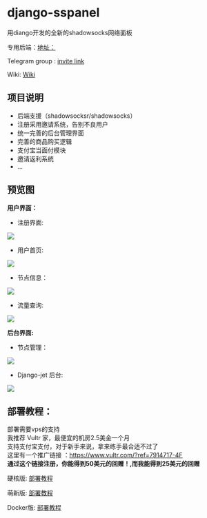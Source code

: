 # django-sspanel
用diango开发的全新的shadowsocks网络面板

专用后端：[地址：](https://github.com/Ehco1996/shadowsocksr)

Telegram group : [invite link](https://t.me/Ehcobreakwa11)

Wiki: [Wiki](https://github.com/Ehco1996/django-sspanel/wiki)


## 项目说明

* 后端支援（shadowsocksr/shadowsocks）
* 注册采用邀请系统，告别不良用户
* 统一完善的后台管理界面
* 完善的商品购买逻辑
* 支付宝当面付模块
* 邀请返利系统
* ...

## 预览图

**用户界面：**

* 注册界面:

![](https://user-images.githubusercontent.com/24697284/53059324-5dfaf000-34f1-11e9-9454-a828237b263d.png)

* 用户首页:

![](https://user-images.githubusercontent.com/24697284/53059228-12e0dd00-34f1-11e9-8b15-e832c182d010.png)


* 节点信息：

![](https://user-images.githubusercontent.com/24697284/53059231-13797380-34f1-11e9-8702-39c9063dd049.png)

* 流量查询:

![](https://user-images.githubusercontent.com/24697284/53059233-14120a00-34f1-11e9-94f3-b2ca2ab88882.png)


**后台界面:**

* 节点管理：

![](https://user-images.githubusercontent.com/24697284/53059234-14120a00-34f1-11e9-8937-ea56cf4077ed.png)


* Django-jet 后台:

![](https://user-images.githubusercontent.com/24697284/53059235-14120a00-34f1-11e9-81ea-69bbb2e445d2.png)


## 部署教程：

部署需要vps的支持  
我推荐 Vultr 家，最便宜的机房2.5美金一个月  
支持支付宝支付，对于新手来说，拿来练手最合适不过了  
这里有一个推广链接 ：https://www.vultr.com/?ref=7914717-4F  
**通过这个链接注册，你能得到50美元的回赠！,而我能得到25美元的回赠**

硬核版: [部署教程](https://github.com/Ehco1996/django-sspanel/wiki/%E9%9D%A2%E6%9D%BF%E9%83%A8%E7%BD%B2)

萌新版: [部署教程](https://github.com/Ehco1996/django-sspanel/wiki/%E9%9D%A2%E6%9D%BF%E5%AE%89%E8%A3%85%E6%95%99%E7%A8%8B-%E8%90%8C%E6%96%B0%E7%89%88)

Docker版: [部署教程](https://github.com/Ehco1996/django-sspanel/wiki/Docker-%E4%B8%80%E9%94%AE%E5%AE%89%E8%A3%85)
